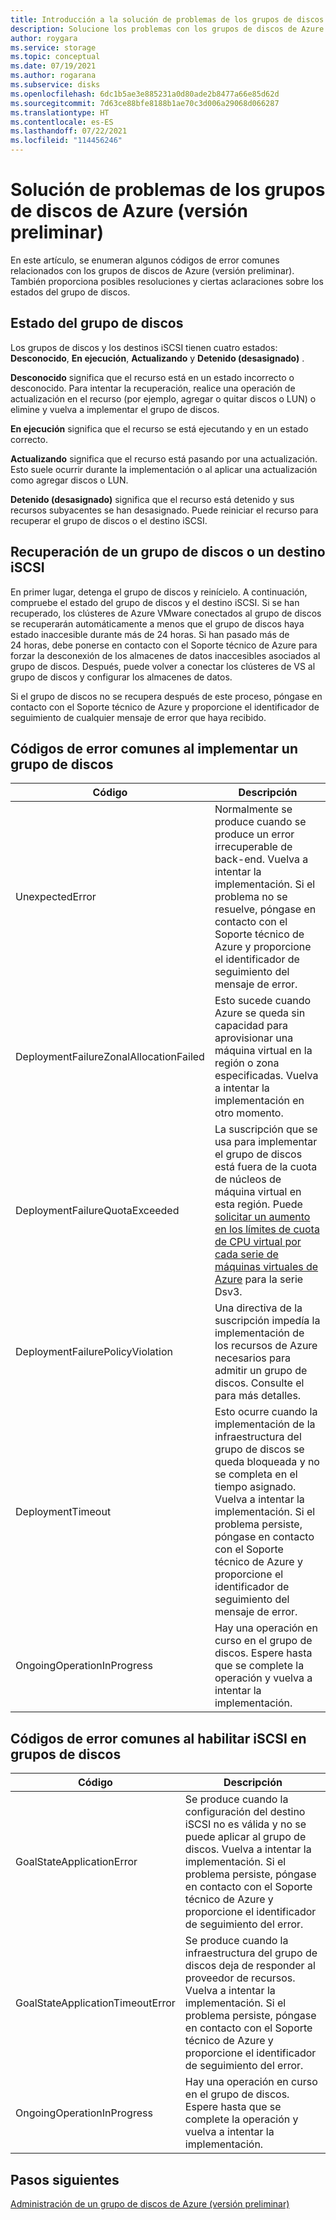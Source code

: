 ```yaml
---
title: Introducción a la solución de problemas de los grupos de discos de Azure (versión preliminar)
description: Solucione los problemas con los grupos de discos de Azure. Obtenga información sobre los códigos de error comunes y cómo resolverlos.
author: roygara
ms.service: storage
ms.topic: conceptual
ms.date: 07/19/2021
ms.author: rogarana
ms.subservice: disks
ms.openlocfilehash: 6dc1b5ae3e885231a0d80ade2b8477a66e85d62d
ms.sourcegitcommit: 7d63ce88bfe8188b1ae70c3d006a29068d066287
ms.translationtype: HT
ms.contentlocale: es-ES
ms.lasthandoff: 07/22/2021
ms.locfileid: "114456246"
---
```

# <a name="troubleshoot-azure-disk-pools-preview"></a>Solución de problemas de los grupos de discos de Azure (versión preliminar)

En este artículo, se enumeran algunos códigos de error comunes relacionados con los grupos de discos de Azure (versión preliminar). También proporciona posibles resoluciones y ciertas aclaraciones sobre los estados del grupo de discos.

## <a name="disk-pool-status"></a>Estado del grupo de discos

Los grupos de discos y los destinos iSCSI tienen cuatro estados: **Desconocido**, **En ejecución**, **Actualizando** y **Detenido (desasignado)** .

**Desconocido** significa que el recurso está en un estado incorrecto o desconocido. Para intentar la recuperación, realice una operación de actualización en el recurso (por ejemplo, agregar o quitar discos o LUN) o elimine y vuelva a implementar el grupo de discos.

**En ejecución** significa que el recurso se está ejecutando y en un estado correcto.

**Actualizando** significa que el recurso está pasando por una actualización. Esto suele ocurrir durante la implementación o al aplicar una actualización como agregar discos o LUN.

**Detenido (desasignado)** significa que el recurso está detenido y sus recursos subyacentes se han desasignado. Puede reiniciar el recurso para recuperar el grupo de discos o el destino iSCSI.

## <a name="recover-a-disk-pool-or-an-iscsi-target"></a>Recuperación de un grupo de discos o un destino iSCSI

En primer lugar, detenga el grupo de discos y reinícielo. A continuación, compruebe el estado del grupo de discos y el destino iSCSI. Si se han recuperado, los clústeres de Azure VMware conectados al grupo de discos se recuperarán automáticamente a menos que el grupo de discos haya estado inaccesible durante más de 24 horas. Si han pasado más de 24 horas, debe ponerse en contacto con el Soporte técnico de Azure para forzar la desconexión de los almacenes de datos inaccesibles asociados al grupo de discos. Después, puede volver a conectar los clústeres de VS al grupo de discos y configurar los almacenes de datos.

Si el grupo de discos no se recupera después de este proceso, póngase en contacto con el Soporte técnico de Azure y proporcione el identificador de seguimiento de cualquier mensaje de error que haya recibido.

## <a name="common-failure-codes-when-deploying-a-disk-pool"></a>Códigos de error comunes al implementar un grupo de discos
 
|Código  |Descripción  |
|---------|---------|
|UnexpectedError     |Normalmente se produce cuando se produce un error irrecuperable de back-end. Vuelva a intentar la implementación. Si el problema no se resuelve, póngase en contacto con el Soporte técnico de Azure y proporcione el identificador de seguimiento del mensaje de error.         |
|DeploymentFailureZonalAllocationFailed     |Esto sucede cuando Azure se queda sin capacidad para aprovisionar una máquina virtual en la región o zona especificadas. Vuelva a intentar la implementación en otro momento.         |
|DeploymentFailureQuotaExceeded     |La suscripción que se usa para implementar el grupo de discos está fuera de la cuota de núcleos de máquina virtual en esta región. Puede [solicitar un aumento en los límites de cuota de CPU virtual por cada serie de máquinas virtuales de Azure](../azure-portal/supportability/per-vm-quota-requests.md) para la serie Dsv3.         |
|DeploymentFailurePolicyViolation     |Una directiva de la suscripción impedía la implementación de los recursos de Azure necesarios para admitir un grupo de discos. Consulte el para más detalles.         |
|DeploymentTimeout     |Esto ocurre cuando la implementación de la infraestructura del grupo de discos se queda bloqueada y no se completa en el tiempo asignado. Vuelva a intentar la implementación. Si el problema persiste, póngase en contacto con el Soporte técnico de Azure y proporcione el identificador de seguimiento del mensaje de error.         |
|OngoingOperationInProgress     |Hay una operación en curso en el grupo de discos. Espere hasta que se complete la operación y vuelva a intentar la implementación.         |

## <a name="common-failure-codes-when-enabling-iscsi-on-disk-pools"></a>Códigos de error comunes al habilitar iSCSI en grupos de discos

|Código  |Descripción  |
|---------|---------|
|GoalStateApplicationError     |Se produce cuando la configuración del destino iSCSI no es válida y no se puede aplicar al grupo de discos. Vuelva a intentar la implementación. Si el problema persiste, póngase en contacto con el Soporte técnico de Azure y proporcione el identificador de seguimiento del error.         |
|GoalStateApplicationTimeoutError     |Se produce cuando la infraestructura del grupo de discos deja de responder al proveedor de recursos. Vuelva a intentar la implementación. Si el problema persiste, póngase en contacto con el Soporte técnico de Azure y proporcione el identificador de seguimiento del error.         |
|OngoingOperationInProgress     |Hay una operación en curso en el grupo de discos. Espere hasta que se complete la operación y vuelva a intentar la implementación.         |

## <a name="next-steps"></a>Pasos siguientes

[Administración de un grupo de discos de Azure (versión preliminar)](disks-pools-manage.md)